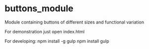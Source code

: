# buttons_module
Module containing buttons of different sizes and functional variation

For demonstration just open index.html

For developing:
  npm install -g gulp
  npm install
  gulp
